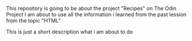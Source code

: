 This repository is going to be about the project "Recipes" on The Odin Project
I am about to use all the information i learned from the past lession from the topic "HTML"

This is just a short description what i am about to do